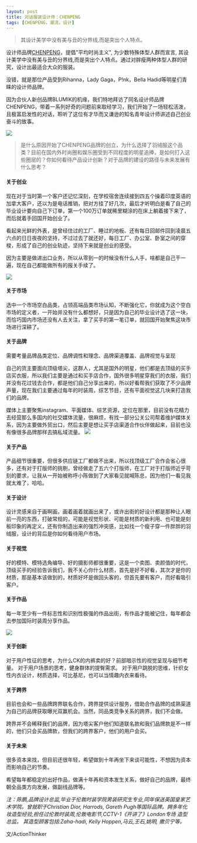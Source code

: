 ```yaml
---
layout: post
title: 对话服装设计师：CHENPENG
tags: [CHENPENG，潮流，设计]
---
```


> 其设计美学中没有美与丑的分界线,而是突出个人特点。

设计师品牌[CHENPENG](http://www.chen-peng.cn/)，提倡"平均时尚主义", 为少数特殊体型人群而宣言, 其设计美学中没有美与丑的分界线,而是突出个人特点。通过对胖瘦两种体型人群的研究，设计出最适合大众的服装。

没错，就是那位产品受到Rihanna，Lady Gaga，P!nk，Bella Hadid等明星们青睐的设计师品牌。

因为合伙人新创品牌BLUMIK的机缘，我们特地拜访了同名设计师品牌CHENPENG，带着一系列好奇的问题前来取经学习，我们开始了一场轻松活泼，且极富启发性的对话，聆听了这位有才华而又谦逊的知名青年设计师讲述自己创业奋斗的故事。

![](https://tva1.sinaimg.cn/large/007S8ZIlgy1geza7hja2dj31400u0gxx.jpg)

> 是什么原因开始了CHENPENG品牌的创立，为什么选择了羽绒服这个品类？目前在国内外时尚圈和娱乐圈受到不同程度的明星追捧，是如何打入这些圈层的？你如何看待产品设计创新？对于品牌的建设的路径与未来发展有什么思考？

#### 关于创业
现在对于当时第一个客户还记忆深刻，在学校宿舍连续接到四五个操着印度英语的加拿大客户，还以为是电话推销，把对方挂了好几次，最后才听明白是看了自己的毕业设计要向自己下订单，第一个100万订单就稀里糊涂的在床上躺着接下来了，而后就着手回国开始创业了。

看起来光鲜的外表，是曾经住过的工厂、睡过的地板、还有每日回邮件回到凌晨五六点的日日夜夜的坚持，不过过去了就还好，每日工厂、办公室、卧室之间的穿梭，形成了自己的创业轨迹，坚持下来就是创业的感受。

因为主要是做进出口业务，所以从零到一的时候没有什么人手，啥都是自己干一遍，现在自己都能做所有的报关手续了。

![](https://tva1.sinaimg.cn/large/007S8ZIlgy1geza7nac91j31400u0th3.jpg)

#### 关于市场
选中一个市场空白品类，占领高端品类市场认知，不断强化它，你就成为这个空白市场的定义者，一开始并没有什么都想好，只是因为自己的毕业设计选了这一块，而恰巧国内市场还没有人去关注，拿了买手的第一笔订单，就回国开始聚焦这块市场进行深耕了。

#### 关于品牌
需要考量品牌品类定位、品牌调性和理念、品牌渠道覆盖、品牌视觉与呈现

自己的货主要面向顶级塔尖，这群人，尤其是国外的明星，他们都是去顶级的买手店买衣服，所以我们主要是通过和买手店合作，国外很多明星穿我们的衣服，我们并没有花过钱去合作，都是他们自己分享出来的，所以好看帮我们获取了不少品牌声量，现在我们主要通过每年的时装周，综艺节目，还有平面视觉这几块来打造我们的品牌。

媒体上主要聚焦instagram、平面媒体、综艺资源，定位在那里，目前没有花精力去经营那么多国内的社交媒体流量，很麻烦，有找一部分公关公司帮着维护媒体关系，因为主要做外贸出口，然后主要是想让买手店渠道合作伙伴做起来，目前也没有像很多品牌那样去搞私域流量。
![](https://tva1.sinaimg.cn/large/007S8ZIlgy1geza7lb0a4j30u0140n61.jpg)

#### 关于产品
产品细节很重要，但很多供应链工厂都做不出来，所以找顶级工厂合作会省心很多，还有对于打版师的挑剔，曾经做走了五六个打版师，在工厂对于打版师近乎苛刻的要求，让我从一开始被称呼小陈做到了大家看见就喊陈总，因为他们一看见我就太难了，哈哈。

#### 关于设计
设计灵感来自于画啊画，画着画着就画出来了，或许出街的好设计都是那种让人眼前一亮的东西，打破常规的，可能是视觉形状、可能是材质的新利用、也可能是刻板印象的再定义，还有你制造出来的强烈冲突感，比如找一个瘦子穿一件胖胖的羽绒服，设计的背后是你如何看待用户市场。

#### 关于视觉
好的模特、模特选角编导、好的摄影师都很重要，这是一个卖图、卖颜值的时代，顶级买手的经验告诉我们，我不关心你什么材质，首先是好不好看，其次才是你的材质，那是基本该做到的，材质好坏是做回头客的，但首先要有客户，而好看吸引客户。

#### 关于作品
每一年至少有一件标志性和识别性极强的作品出街，有作品才能被记住，每年都会去参加国际时装周分享作品。

![](https://tva1.sinaimg.cn/large/007S8ZIlgy1geza7phi7kj30u0140wn0.jpg)

#### 关于创新
对于用户性征的思考，为什么CK的内裤卖的好？前部暗示性的视觉呈现与细节考量。
对于用户场景的思考，健身群体的提臀需求。
对于用户跳脱的思维，针织女性内衣设计，材质选择，可比基尼，也可以当情趣内衣来看待。

#### 关于跨界
目前也会和一些品牌跨界联名合作，跨界提供设计服务，借助合作品牌的成熟渠道为自己的品牌获取曝光双赢机会。当然，同品类竞争关系的跨界，我们不会做。

跨界并不会稀释我们的品牌，因为塔尖客户他们知道联名款和我们品牌款是不一样的，他们只会买品牌款，但我们的跨界客户，他们的用户会买。

#### 关于未来
很多资本来找，但目前还很年轻，希望做到十年再坐下来谈可能性，不想因为资本而影响自己的节奏。

希望每年都稳定的出好作品，做满十年再和资本发生关系，做好自己的品牌，最终朝全品类方向发展，做副线品牌等。




*注：​陈鹏,品牌设计总监,毕业于伦敦时装学院男装研究生专业,同年保送英国皇家艺术学院。曾就职于Christian Dior, Harrods, Gareth Pugh等国际品牌。拥多年化妆造型经验,担任过伦敦时装周,伦敦电影节,CCTV-1《开讲了》London专场 造型总监。 其造型顾客包括:Zaha-hadi, Kelly Hoppen,马云,王石,姚明, 撒贝宁等。*


文/ActionThinker


